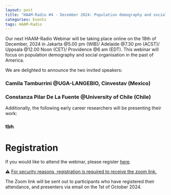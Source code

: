 ```yaml
---
layout: post
title: "HAAM-Radio #4 - December 2024: Population demography and social organisations in the past of the America"
categories: Events
tags: HAAM-Radio
---
```


Our next HAAM-Radio Webinar will be taking place online on the 18th of December, 2024 in Jakarta @5.00 pm (WIB)/ Adelaide @7.30 pm (ACST)/ Uppsala @12.00 Noon (CET)/ Providence @6 am (EDT). This webinar will focus on population demography and social organisation in the past of America. 

We are delighted to announce the two invited speakers:
### Camila Tamburrini @UGA-LANGEBIO, Cinvestav (Mexico)
### Constanza Pilar De La Fuente @University of Chile (Chile)

Additionally, the following early career researchers will be presenting their work:
### tbh

# Registration 

If you would like to attend the webinar, please register [here](https://docs.google.com/forms/d/12lLN_KSiaudBqWXdyvfHIvzHgw-gGNnEjTu1OhxGX5s/prefill). 


⚠️ <u>For security reasons, registration is required to receive the zoom link.</u>

The Zoom link will be sent out to participants who have registered their attendance, and presenters via email on the 1st of October 2024.